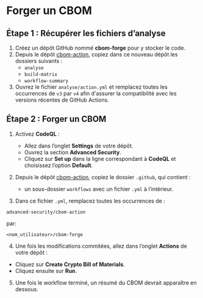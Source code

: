 # Forger un CBOM

## Étape 1 : Récupérer les fichiers d’analyse

1. Créez un dépôt GitHub nommé **cbom-forge** pour y stocker le code.
2. Depuis le dépôt [cbom-action](https://github.com/advanced-security/cbom-action), copiez dans ce nouveau dépôt les dossiers suivants :
   - `analyse`
   - `build-matrix`
   - `workflow-summary`
3. Ouvrez le fichier `analyse/action.yml` et remplacez toutes les occurrences de `v3` par `v4` afin d'assurer la compatibilité avec les versions récentes de GitHub Actions.

## Étape 2 : Forger un CBOM

1. Activez **CodeQL** :
   - Allez dans l’onglet **Settings** de votre dépôt.
   - Ouvrez la section **Advanced Security**.
   - Cliquez sur **Set up** dans la ligne correspondant à **CodeQL** et choisissez l’option **Default**.

2. Depuis le dépôt [cbom-action](https://github.com/advanced-security/cbom-action), copiez le dossier `.github`, qui contient :
   - un sous-dossier `workflows` avec un fichier `.yml` à l’intérieur.

3. Dans ce fichier `.yml`, remplacez toutes les occurrences de :
```
advanced-security/cbom-action
```
par:
```
<nom_utilisateur>/cbom-forge
```

4. Une fois les modifications commitées, allez dans l’onglet **Actions** de votre dépôt :
- Cliquez sur **Create Crypto Bill of Materials**.
- Cliquez ensuite sur **Run**.

5. Une fois le workflow terminé, un résumé du CBOM devrait apparaître en dessous.
